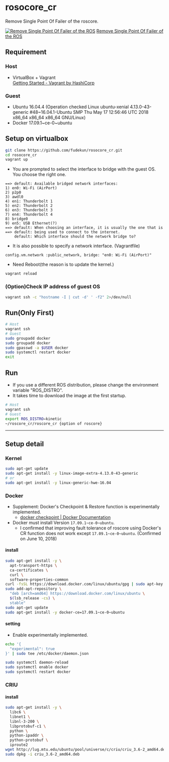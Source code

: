 # rosocore_cr
Remove Single Point Of Failer of the roscore.

[![Remove Single Point Of Failer of the ROS](http://img.youtube.com/vi/t3fip33nGts/0.jpg)](http://www.youtube.com/watch?v=t3fip33nGts)
[Remove Single Point Of Failer of the ROS](https://youtu.be/t3fip33nGts)


## Requirement
### Host
* VirtualBox + Vagrant  
[Getting Started \- Vagrant by HashiCorp](https://www.vagrantup.com/intro/getting-started/index.html)
### Guest
* Ubuntu 16.04.4 (Operation checked Linux ubuntu-xenial 4.13.0-43-generic #48~16.04.1-Ubuntu SMP Thu May 17 12:56:46 UTC 2018 x86_64 x86_64 x86_64 GNU/Linux)
* Docker 17.09.1~ce-0~ubuntu

## Setup on virtualbox
```bash
git clone https://github.com/fudekun/rosocore_cr.git
cd rosocore_cr
vagrant up
```

* You are prompted to select the interface to bridge with the guest OS. You choose the right one.
```
==> default: Available bridged network interfaces:
1) en0: Wi-Fi (AirPort)
2) p2p0
3) awdl0
4) en1: Thunderbolt 1
5) en2: Thunderbolt 2
6) en3: Thunderbolt 3
7) en4: Thunderbolt 4
8) bridge0
9) en5: USB Ethernet(?)
==> default: When choosing an interface, it is usually the one that is
==> default: being used to connect to the internet.
    default: Which interface should the network bridge to? 
```

  - It is also possible to specify a network interface. (Vagrantfile)
  ```
  config.vm.network :public_network, bridge: "en0: Wi-Fi (AirPort)"
  ```

* Need Reboot(the reason is to update the kernel.)
```bash
vagrant reload
```

### (Option)Check IP address of guest OS
```bash
vagrant ssh -c "hostname -I | cut -d' ' -f2" 2>/dev/null
```

## Run(Only First)
```bash
# Host
vagrant ssh
# Guest
sudo groupadd docker
sudo groupadd docker
sudo gpasswd -a $USER docker
sudo systemctl restart docker
exit
```

## Run
* If you use a different ROS distribution, please change the environment variable "ROS_DISTRO".
* It takes time to download the image at the first startup.
```bash
# Host
vagrant ssh
# Guest
export ROS_DISTRO=kinetic
~/roscore_cr/roscore_cr {option of roscore}
```

---
## Setup detail
### Kernel
```bash
sudo apt-get update
sudo apt-get install -y linux-image-extra-4.13.0-43-generic
# or
sudo apt-get install -y linux-generic-hwe-16.04 
```

### Docker
* Supplement: Docker's Checkpoint & Restore function is experimentally implemented.
  - [docker checkpoint \| Docker Documentation](https://docs.docker.com/engine/reference/commandline/checkpoint/)
* Docker must install Version `17.09.1~ce-0~ubuntu`.
  - I confirmed that improving fault tolerance of roscore using Docker's CR function does not work except `17.09.1~ce-0~ubuntu`. (Confirmed on June 10, 2018)

#### install
```bash
sudo apt-get install -y \
  apt-transport-https \
  ca-certificates \
  curl \
  software-properties-common
curl -fsSL https://download.docker.com/linux/ubuntu/gpg | sudo apt-key add -
sudo add-apt-repository \
  "deb [arch=amd64] https://download.docker.com/linux/ubuntu \
  $(lsb_release -cs) \
  stable"
sudo apt-get update
sudo apt-get install -y docker-ce=17.09.1~ce-0~ubuntu
```

#### setting
* Enable experimentally implemented.
```bash
echo '{
  "experimental": true
}' | sudo tee /etc/docker/daemon.json

sudo systemctl daemon-reload
sudo systemctl enable docker
sudo systemctl restart docker
```


### CRIU
#### install
```bash
sudo apt-get install -y \
  libc6 \
  libnet1 \
  libnl-3-200 \
  libprotobuf-c1 \
  python \
  python-ipaddr \
  python-protobuf \
  iproute2
wget http://lug.mtu.edu/ubuntu/pool/universe/c/criu/criu_3.6-2_amd64.deb
sudo dpkg -i criu_3.6-2_amd64.deb
```